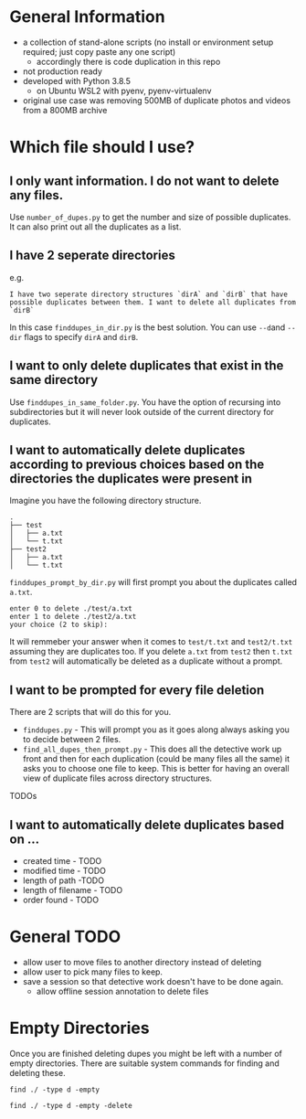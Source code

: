 # General Information

- a collection of stand-alone scripts (no install or environment setup required; just copy paste any one script)
    - accordingly there is code duplication in this repo
- not production ready
- developed with Python 3.8.5
    - on Ubuntu WSL2 with pyenv, pyenv-virtualenv
- original use case was removing 500MB of duplicate photos and videos from a 800MB archive

# Which file should I use?


## I only want information. I do not want to delete any files.

Use `number_of_dupes.py` to get the number and size of possible duplicates. It can also print out all the duplicates as a list.


## I have 2 seperate directories

e.g.
    
    I have two seperate directory structures `dirA` and `dirB` that have possible duplicates between them. I want to delete all duplicates from `dirB`

In this case `finddupes_in_dir.py` is the best solution. You can use `--d`and `--dir` flags to specify `dirA` and `dirB`.


## I want to only delete duplicates that exist in the same directory

Use `finddupes_in_same_folder.py`. You have the option of recursing into subdirectories but it will never look outside of the current directory for duplicates.


## I want to automatically delete duplicates according to previous choices based on the directories the duplicates were present in

Imagine you have the following directory structure.

```
.
├── test
│   ├── a.txt
│   └── t.txt
├── test2
│   ├── a.txt
│   └── t.txt
```

`finddupes_prompt_by_dir.py` will first prompt you about the duplicates called `a.txt`. 

```
enter 0 to delete ./test/a.txt
enter 1 to delete ./test2/a.txt
your choice (2 to skip):
```

It will remmeber your answer when it comes to `test/t.txt` and `test2/t.txt` assuming they are duplicates too. If you delete `a.txt` from `test2` then `t.txt` from `test2` will automatically be deleted as a duplicate without a prompt.


## I want to be prompted for every file deletion

There are 2 scripts that will do this for you.

* `finddupes.py` - This will prompt you as it goes along always asking you to decide between 2 files.
* `find_all_dupes_then_prompt.py` - This does all the detective work up front and then for each duplication (could be many files all the same) it asks you to choose one file to keep. This is better for having an overall view of duplicate files across directory structures.

TODOs 

## I want to automatically delete duplicates based on ...

- created time - TODO
- modified time - TODO
- length of path -TODO
- length of filename - TODO
- order found - TODO


# General TODO

- allow user to move files to another directory instead of deleting
- allow user to pick many files to keep.
- save a session so that detective work doesn't have to be done again.
    - allow offline session annotation to delete files


# Empty Directories

Once you are finished deleting dupes you might be left with a number of empty directories. There are suitable system
commands for finding and deleting these.

```
find ./ -type d -empty

find ./ -type d -empty -delete
```
